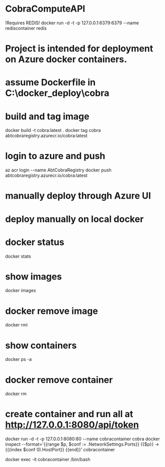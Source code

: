 # CobraComputeAPI

!Requires REDIS!
docker run -d -t -p 127.0.0.1:6379:6379 --name rediscontainer redis

# Project is intended for deployment on Azure docker containers.

# assume Dockerfile in C:\docker_deploy\cobra

# build and tag image 
docker build -t cobra:latest .
docker tag cobra abtcobraregistry.azurecr.io/cobra:latest

# login to azure and push
az acr login --name AbtCobraRegistry
docker push abtcobraregistry.azurecr.io/cobra:latest

# manually deploy through Azure UI

# deploy manually on local docker

# docker status
docker stats

# show images
docker images 

# docker remove image
docker rmi <image>

# show containers
docker ps -a

# docker remove container
docker rm <container>

# create container and run all at http://127.0.0.1:8080/api/token
docker run -d -t -p 127.0.0.1:8080:80 --name cobracontainer cobra
docker inspect --format='{{range $p, $conf := .NetworkSettings.Ports}} {{$p}} -> {{(index $conf 0).HostPort}} {{end}}' cobracontainer

docker exec -it cobracontainer /bin/bash